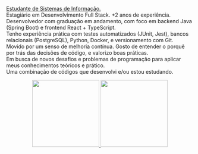 <a href="https://eduardosaatkamp.github.io/portfolioEduardoSaat/">Estudante de Sistemas de Informação.</a> <br>
Estagiário em Desenvolvimento Full Stack. +2 anos de experiência. <br>
Desenvolvedor com graduação em andamento, com foco em backend Java (Spring Boot) e frontend React + TypeScript. <br>
Tenho experiência prática com testes automatizados (JUnit, Jest), bancos relacionais (PostgreSQL), Python, Docker, e versionamento com Git.<br>
Movido por um senso de melhoria contínua. Gosto de entender o porquê por trás das decisões de código, e valorizo boas práticas. <br> 
Em busca de novos desafios e problemas de programação para aplicar meus conhecimentos teóricos e prático. <br>
Uma combinação de códigos que desenvolvi e/ou estou estudando.
<div align="center">
  <a href="https://github.com/eduardosaatkamp">
  <img height="180em" src="https://github-readme-stats.vercel.app/api?username=eduardosaatkamp&show_icons=true&theme=cobalt&include_all_commits=true&count_private=true"/>
  <img height="180em" src="https://github-readme-stats.vercel.app/api/top-langs/?username=eduardosaatkamp&layout=compact&langs_count=7&theme=cobalt"/>
</div>


